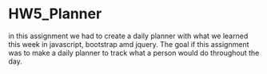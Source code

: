 # HW5_Planner

in this assignment we had to create a daily planner with what we learned this week in javascript, bootstrap amd jquery. 
The goal if this assignment was to make a daily planner to track what a person would do throughout the day. 
